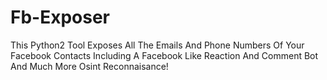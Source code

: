 # Fb-Exposer
This Python2 Tool Exposes All The Emails And Phone Numbers Of Your Facebook Contacts Including A Facebook Like Reaction And Comment Bot And Much More Osint Reconnaisance!
